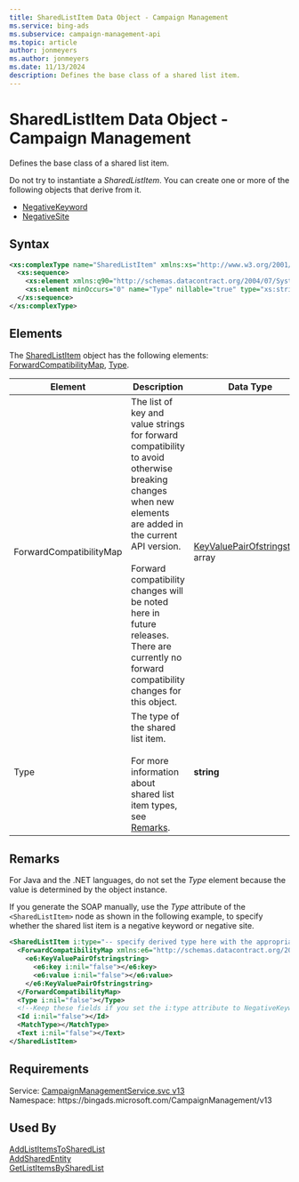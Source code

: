 ```yaml
---
title: SharedListItem Data Object - Campaign Management
ms.service: bing-ads
ms.subservice: campaign-management-api
ms.topic: article
author: jonmeyers
ms.author: jonmeyers
ms.date: 11/13/2024
description: Defines the base class of a shared list item.
---
```

# SharedListItem Data Object - Campaign Management
Defines the base class of a shared list item.

Do not try to instantiate a *SharedListItem*. You can create one or more of the following objects that derive from it.
- [NegativeKeyword](negativekeyword.md)  
- [NegativeSite](negativesite.md)  

## Syntax
```xml
<xs:complexType name="SharedListItem" xmlns:xs="http://www.w3.org/2001/XMLSchema">
  <xs:sequence>
    <xs:element xmlns:q90="http://schemas.datacontract.org/2004/07/System.Collections.Generic" minOccurs="0" name="ForwardCompatibilityMap" nillable="true" type="q90:ArrayOfKeyValuePairOfstringstring" />
    <xs:element minOccurs="0" name="Type" nillable="true" type="xs:string" />
  </xs:sequence>
</xs:complexType>
```

## <a name="elements"></a>Elements

The [SharedListItem](sharedlistitem.md) object has the following elements: [ForwardCompatibilityMap](#forwardcompatibilitymap), [Type](#type).

|Element|Description|Data Type|
|-----------|---------------|-------------|
|<a name="forwardcompatibilitymap"></a>ForwardCompatibilityMap|The list of key and value strings for forward compatibility to avoid otherwise breaking changes when new elements are added in the current API version.<br/><br/>Forward compatibility changes will be noted here in future releases. There are currently no forward compatibility changes for this object.|[KeyValuePairOfstringstring](keyvaluepairofstringstring.md) array|
|<a name="type"></a>Type|The type of the shared list item.<br/><br/>For more information about shared list item types, see [Remarks](#remarks).|**string**|

## <a name="remarks"></a>Remarks
For Java and the .NET languages, do not set the *Type* element because the value is determined by the object instance.

If you generate the SOAP manually, use the *Type* attribute of the `<SharedListItem>` node as shown in the following example, to specify whether the shared list item is a negative keyword or negative site.

```xml
<SharedListItem i:type="-- specify derived type here with the appropriate prefix --">
  <ForwardCompatibilityMap xmlns:e6="http://schemas.datacontract.org/2004/07/System.Collections.Generic" i:nil="false">
    <e6:KeyValuePairOfstringstring>
      <e6:key i:nil="false"></e6:key>
      <e6:value i:nil="false"></e6:value>
    </e6:KeyValuePairOfstringstring>
  </ForwardCompatibilityMap>
  <Type i:nil="false"></Type>
  <!--Keep these fields if you set the i:type attribute to NegativeKeyword-->
  <Id i:nil="false"></Id>
  <MatchType></MatchType>
  <Text i:nil="false"></Text>
</SharedListItem>
```

## Requirements
Service: [CampaignManagementService.svc v13](https://campaign.api.bingads.microsoft.com/Api/Advertiser/CampaignManagement/v13/CampaignManagementService.svc)  
Namespace: https\://bingads.microsoft.com/CampaignManagement/v13  

## Used By
[AddListItemsToSharedList](addlistitemstosharedlist.md)  
[AddSharedEntity](addsharedentity.md)  
[GetListItemsBySharedList](getlistitemsbysharedlist.md)  
